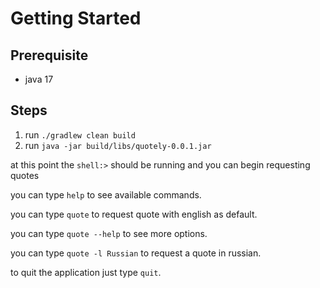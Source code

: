 # Getting Started

## Prerequisite
- java 17

## Steps
1. run `./gradlew clean build`
2. run `java -jar build/libs/quotely-0.0.1.jar`

at this point the `shell:>` should be running and you can begin requesting quotes

you can type `help` to see available commands.

you can type `quote` to request quote with english as default.

you can type `quote --help` to see more options.

you can type `quote -l Russian` to request a quote in russian.

to quit the application just type `quit`.